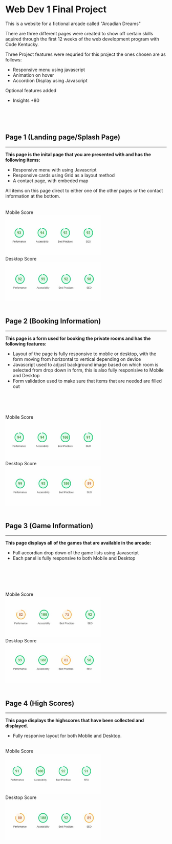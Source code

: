 
# **Web Dev 1 Final Project**



This is a website for a fictional arcade called "Arcadian Dreams"

There are three different pages were created to show off certain skills aquired through the first 12 weeks of the web development program with Code Kentucky.

Three Project features were requried for this project the ones chosen are as follows:

- Responsive menu using javascript
- Animation on hover
- Accordion Display using Javascript

Optional features added

- Insights +80 


<br>
<br>
<br>

## Page 1 (Landing page/Splash Page)
------------------------------------

**This page is the inital page that you are presented with and has the following items:**
<br>

- Responsive menu with using Javascript
- Responsive cards using Grid as a layout method
- A contact page, with embeded map

All items on this page direct to either one of the other pages or the contact information at the bottom.
<br>
<br>
<br>
Mobile Score<br>
<img src="images/scores/IndexMobile.jpg" width="300px" height="125px"><br>
Desktop Score<br>
<img src="images/scores/IndexDesktop.jpg" width= "300px" height="125px" ><br>
<br>

## Page 2 (Booking Information)
-------------------------------

**This page is a form used for booking the private rooms and has the following features:**
<br>

- Layout of the page is fully responsive to moblie or desktop, with the form moving from horizontal to vertical depending on device
- Javascript used to adjust background image based on which room is selected from drop down in form, this is also fully responisive to Mobile and Desktop
- Form validation used to make sure that items that are needed are filled out
<br>
<br>
<br>

Mobile Score<br>
<img src="images/scores/BookingMobile.jpg" width="300" height="125">
 <br>
Desktop Score<br>
<img src="images/scores/BookingDesktop.jpg" width="300" height="125"><br>
<br>

## Page 3 (Game Information)
----------------------------


**This page displays all of the games that are available in the arcade:**
<br>

- Full accordian drop down of the game lists using Javascript
- Each panel is fully responsive to both Mobile and Desktop
<br>
<br>
<br>
<br>

Mobile Score<br>
<img src="images/Scores/Gameinfomobile.jpg" width="300" height="125"><br>
Desktop Score<br>
<img src="images/Scores/Gameinfodesktop.jpg" width="300" height="125"><br>
<br>

## Page 4 (High Scores)
------------------------


**This page displays the highscores that have been collected and displayed.**
<br>

- Fully responive layout for both Moblie and Desktop.

<br>
Mobile Score<br>
<img src="images/scores/highscoresmobile.jpg" width="300" height="125"><br>
Desktop Score<br>
<img src="images/scores/highscoresdesktop.jpg" width="300" height="125"><br>

